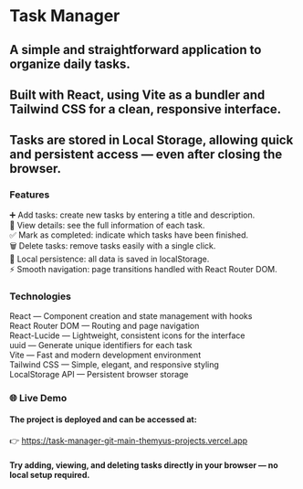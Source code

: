 # Task Manager  
  
## A simple and straightforward application to organize daily tasks.
## Built with React, using Vite as a bundler and Tailwind CSS for a clean, responsive interface.
## Tasks are stored in Local Storage, allowing quick and persistent access — even after closing the browser.

### Features  
➕ Add tasks: create new tasks by entering a title and description.  
👀 View details: see the full information of each task.  
✅ Mark as completed: indicate which tasks have been finished.  
🗑️ Delete tasks: remove tasks easily with a single click.  
💾 Local persistence: all data is saved in localStorage.  
⚡ Smooth navigation: page transitions handled with React Router DOM.  
  
### Technologies  
React — Component creation and state management with hooks  
React Router DOM — Routing and page navigation  
React-Lucide — Lightweight, consistent icons for the interface  
uuid — Generate unique identifiers for each task  
Vite — Fast and modern development environment  
Tailwind CSS — Simple, elegant, and responsive styling  
LocalStorage API — Persistent browser storage  
  
### 🌐 Live Demo  
#### The project is deployed and can be accessed at:  
👉 https://task-manager-git-main-themyus-projects.vercel.app  
  
#### Try adding, viewing, and deleting tasks directly in your browser — no local setup required.
